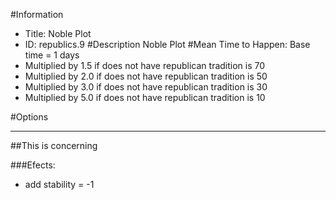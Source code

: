 #Information
 - Title: Noble Plot
 - ID: republics.9
#Description
Noble Plot
#Mean Time to Happen:
Base time = 1 days
 - Multiplied by 1.5 if does not have republican tradition is 70
 - Multiplied by 2.0 if does not have republican tradition is 50
 - Multiplied by 3.0 if does not have republican tradition is 30
 - Multiplied by 5.0 if does not have republican tradition is 10

#Options

___
##This is concerning

###Efects:<ul><li>add stability = -1</li></ul>
